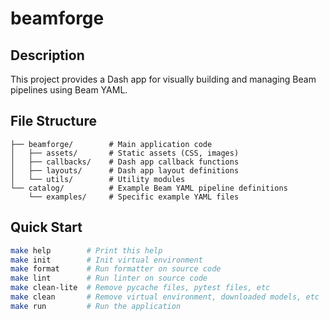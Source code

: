 # beamforge

## Description

This project provides a Dash app for visually building and managing Beam pipelines using Beam YAML.

## File Structure

```
├── beamforge/        # Main application code
│   ├── assets/       # Static assets (CSS, images)
│   ├── callbacks/    # Dash app callback functions
│   ├── layouts/      # Dash app layout definitions
│   └── utils/        # Utility modules
└── catalog/          # Example Beam YAML pipeline definitions
    └── examples/     # Specific example YAML files
```

## Quick Start

```bash
make help        # Print this help
make init        # Init virtual environment
make format      # Run formatter on source code
make lint        # Run linter on source code
make clean-lite  # Remove pycache files, pytest files, etc
make clean       # Remove virtual environment, downloaded models, etc
make run         # Run the application
```
